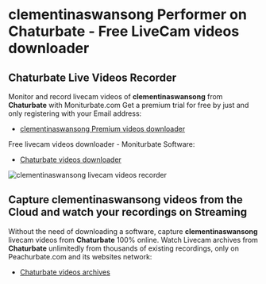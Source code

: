 # clementinaswansong Performer on Chaturbate - Free LiveCam videos downloader

## Chaturbate Live Videos Recorder

Monitor and record livecam videos of **clementinaswansong** from **Chaturbate** with Moniturbate.com
Get a premium trial for free by just and only registering with your Email address:
* [clementinaswansong Premium videos downloader](https://moniturbate.com/request-demo-licence-key.html)

Free livecam videos downloader - Moniturbate Software:
* [Chaturbate videos downloader](https://moniturbate.com/moniturbate-download-software.html)

![clementinaswansong livecam videos recorder](https://peachurnet.com/templates/moniturbate-software.png)


## Capture clementinaswansong videos from the Cloud and watch your recordings on Streaming

Without the need of downloading a software, capture **clementinaswansong** livecam videos from **Chaturbate** 100% online.
Watch Livecam archives from **Chaturbate** unlimitedly from thousands of existing recordings, only on Peachurbate.com and its websites network:
* [Chaturbate videos archives](https://peachurnet.com/)